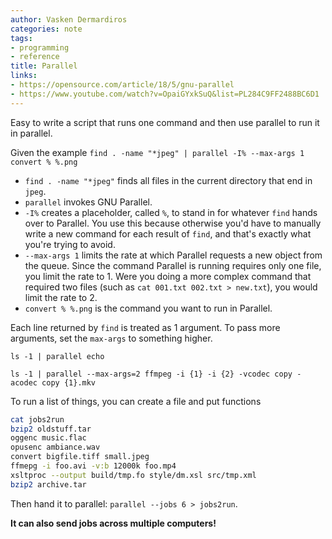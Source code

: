 ```yaml
---
author: Vasken Dermardiros
categories: note
tags:
- programming
- reference
title: Parallel
links:
- https://opensource.com/article/18/5/gnu-parallel
- https://www.youtube.com/watch?v=OpaiGYxkSuQ&list=PL284C9FF2488BC6D1
---
```


Easy to write a script that runs one command and then use parallel to run it in parallel.

Given the example `find . -name "*jpeg" | parallel -I% --max-args 1 convert % %.png`

+ `find . -name "*jpeg"` finds all files in the current directory that end in `jpeg`.
+ `parallel` invokes GNU Parallel.
+ `-I%` creates a placeholder, called `%`, to stand in for whatever `find` hands over to Parallel. You use this because otherwise you'd have to manually write a new command for each result of `find`, and that's exactly what you're trying to avoid.
+ `--max-args 1` limits the rate at which Parallel requests a new object from the queue. Since the command Parallel is running requires only one file, you limit the rate to 1. Were you doing a more complex command that required two files (such as `cat 001.txt 002.txt > new.txt`), you would limit the rate to 2.
+ `convert % %.png` is the command you want to run in Parallel.

Each line returned by `find` is treated as 1 argument. To pass more arguments, set the `max-args` to something higher.

`ls -1 | parallel echo`

`ls -1 | parallel --max-args=2 ffmpeg -i {1} -i {2} -vcodec copy -acodec copy {1}.mkv`


To run a list of things, you can create a file and put functions

``` bash
cat jobs2run
bzip2 oldstuff.tar
oggenc music.flac
opusenc ambiance.wav
convert bigfile.tiff small.jpeg
ffmepg -i foo.avi -v:b 12000k foo.mp4
xsltproc --output build/tmp.fo style/dm.xsl src/tmp.xml
bzip2 archive.tar
```

Then hand it to parallel: `parallel --jobs 6 > jobs2run`.

**It can also send jobs across multiple computers!**